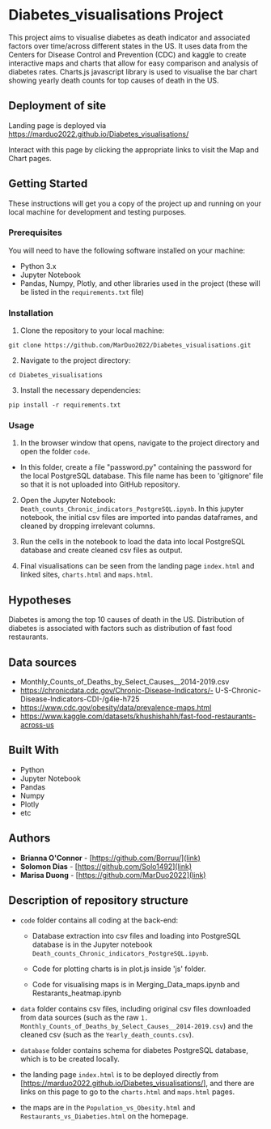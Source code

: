 # Diabetes_visualisations Project

This project aims to visualise diabetes as death indicator and associated factors over time/across different states in the US. It uses data from the Centers for Disease Control and Prevention (CDC) and kaggle to create interactive maps and charts that allow for easy comparison and analysis of diabetes rates. Charts.js javascript library is used to visualise the bar chart showing yearly death counts for top causes of death in the US.

## Deployment of site
Landing page is deployed via https://marduo2022.github.io/Diabetes_visualisations/

Interact with this page by clicking the appropriate links to visit the Map and Chart pages. 

## Getting Started

These instructions will get you a copy of the project up and running on your local machine for development and testing purposes.

### Prerequisites

You will need to have the following software installed on your machine:
- Python 3.x
- Jupyter Notebook
- Pandas, Numpy, Plotly, and other libraries used in the project (these will be listed in the `requirements.txt` file)

### Installation

1. Clone the repository to your local machine:
```
git clone https://github.com/MarDuo2022/Diabetes_visualisations.git
```

2. Navigate to the project directory:
```
cd Diabetes_visualisations
```
3. Install the necessary dependencies:
```
pip install -r requirements.txt
```

### Usage

1. In the browser window that opens, navigate to the project directory and open the folder `code`.
- In this folder, create a file "password.py" containing the password for the local PostgreSQL database. This file name has been to 'gitignore' file so that it is not uploaded into GitHub repository.

2. Open the Jupyter Notebook: `Death_counts_Chronic_indicators_PostgreSQL.ipynb`.
In this jupyter notebook, the initial csv files are imported into pandas dataframes, and cleaned by dropping irrelevant columns.

4. Run the cells in the notebook to load the data into local PostgreSQL database and create cleaned csv files as output.

5. Final visualisations can be seen from the landing page `index.html` and linked sites, `charts.html` and `maps.html`.

## Hypotheses
Diabetes is among the top 10 causes of death in the US.
Distribution of diabetes is associated with factors such as distribution of fast food restaurants.

## Data sources
- Monthly_Counts_of_Deaths_by_Select_Causes__2014-2019.csv
- https://chronicdata.cdc.gov/Chronic-Disease-Indicators/- U-S-Chronic-Disease-Indicators-CDI-/g4ie-h725
- https://www.cdc.gov/obesity/data/prevalence-maps.html
- https://www.kaggle.com/datasets/khushishahh/fast-food-restaurants-across-us

## Built With
- Python 
- Jupyter Notebook
- Pandas
- Numpy
- Plotly
- etc

## Authors

* **Brianna O'Connor** - [https://github.com/Borruu/](link)
* **Solomon Dias**  - [https://github.com/Solo1492](link)
* **Marisa Duong** - [https://github.com/MarDuo2022](link)


## Description of repository structure
- `code` folder contains all coding at the back-end:
    - Database extraction into csv files and loading into PostgreSQL database is in the Jupyter notebook `Death_counts_Chronic_indicators_PostgreSQL.ipynb`.

    - Code for plotting charts is in plot.js inside 'js' folder.

    - Code for visualising maps is in Merging_Data_maps.ipynb and Restarants_heatmap.ipynb

- `data` folder contains csv files, including original csv files downloaded from data sources (such as the raw `1. Monthly_Counts_of_Deaths_by_Select_Causes__2014-2019.csv`) and the cleaned csv (such as the `Yearly_death_counts.csv`).

- `database` folder contains schema for diabetes PostgreSQL database, which is to be created locally.

- the landing page `index.html` is to be deployed directly from [https://marduo2022.github.io/Diabetes_visualisations/], and there are links on this page to go to the `charts.html` and `maps.html` pages.

- the maps are in the `Population_vs_Obesity.html` and `Restaurants_vs_Diabeties.html` on the homepage.




